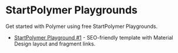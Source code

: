 # StartPolymer Playgrounds

Get started with Polymer using free StartPolymer Playgrounds.

- [StartPolymer Playground #1](https://thimbleprojects.org/startpolymer/350224/index.html) - SEO-friendly template with Material Design layout and fragment links.
